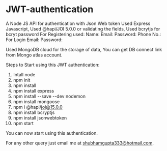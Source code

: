 # JWT-authentication
A Node JS API for authentication with Json Web token 
Used Express Javascript,
Used @hapi/JOI 5.0.0 or validating the fields,
Used bcrytjs for bcryt password
For Registering used:
                  Name:
                  Email:
                  Password:
                  Phone No.:
For Login 
        Email:
        Password:
        
Used MongoDB cloud for the storage of data,
You can get DB connect link from Mongo atlas account.

Steps to Start using this JWT authentication:
1. Intall node 
2. npm init
3. npm install
4. npm install express
5. npm install --save --dev nodemon
6. npm install mongoose
7. npm i @hapi/joi@15.0.0
8. npm install bcryptjs
9. npm install jsonwebtoken
10. npm start

You can now start using this authentication.

For any other query just email me at shubhamgupta333@hotmail.com. 
